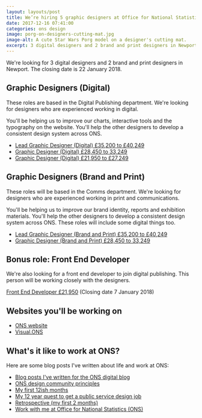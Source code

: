 ```yaml
---
layout: layouts/post   
title: We’re hiring 5 graphic designers at Office for National Statistics (ONS)
date: 2017-12-16 07:41:00  
categories: ons design
image: porg-on-designers-cutting-mat.jpg
image-alt: A cute Star Wars Porg model on a designer's cutting mat.
excerpt: 3 digital designers and 2 brand and print designers in Newport. Closing 22 Jan 2018.
---
```


We're looking for 3 digital designers and 2 brand and print designers in Newport. The closing date is 22 January 2018.

## Graphic Designers (Digital)

These roles are based in the Digital Publishing department. We're looking for designers who are experienced working in digital.

You'll be helping us to improve our charts, interactive tools and the typography on the website. You'll help the other designers to develop a consistent design system across ONS.

- [Lead Graphic Designer (Digital) £35,200 to £40,249](https://www.civilservicejobs.service.gov.uk/csr/jobs.cgi?jcode=1563104)
- [Graphic Designer (Digital) £28,450 to 33,249](https://www.civilservicejobs.service.gov.uk/csr/jobs.cgi?jcode=1563087)
- [Graphic Designer (Digital) £21,950 to £27,249](https://www.civilservicejobs.service.gov.uk/csr/jobs.cgi?jcode=1563101)

## Graphic Designers (Brand and Print)

These roles will be based in the Comms department. We're looking for designers who are experienced working in print and communications.

You'll be helping us to improve our brand identity, reports and exhibition materials. You'll help the other designers to develop a consistent design system across ONS. These roles will include some digital things too.

- [Lead Graphic Designer (Brand and Print) £35,200 to £40,249](https://www.civilservicejobs.service.gov.uk/csr/jobs.cgi?jcode=1563120 )
- [Graphic Designer (Brand and Print) £28,450 to 33,249](https://www.civilservicejobs.service.gov.uk/csr/jobs.cgi?jcode=1563118)

## Bonus role: Front End Developer

We're also looking for a front end developer to join digital publishing. This person will be working closely with the designers.

[Front End Developer £21,950](https://www.civilservicejobs.service.gov.uk/csr/jobs.cgi?jcode=1564122) (Closing date 7 January 2018)

## Websites you'll be working on
- [ONS website](http://www.ons.gov.uk/)
- [Visual.ONS](https://visual.ons.gov.uk/)

## What's it like to work at ONS?

Here are some blog posts I've written about life and work at ONS:

- [Blog posts I've written for the ONS digital blog](https://digitalblog.ons.gov.uk/author/benjy/)
- [ONS design community principles](https://github.com/ONSdigital/design/blob/master/principles.md)
- [My first 12ish months](http://www.benjystanton.co.uk/blog/my-first-12ish-months/)
- [My 12 year quest to get a public service design job](http://www.benjystanton.co.uk/blog/my-12-year-quest/)
- [Retrospective (my first 2 months)](http://www.benjystanton.co.uk/blog/retrospective-my-first-2-months/)
- [Work with me at Office for National Statistics (ONS)](http://www.benjystanton.co.uk/blog/work-with-me-at-office-for-national-statistics-ons/)
